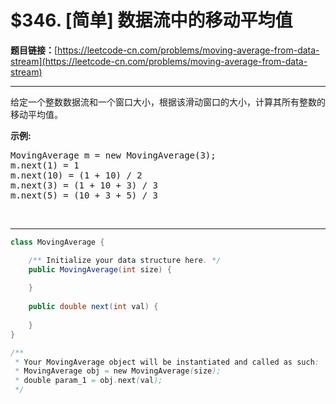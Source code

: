 # $346. [简单] 数据流中的移动平均值

**题目链接：**[https://leetcode-cn.com/problems/moving-average-from-data-stream](https://leetcode-cn.com/problems/moving-average-from-data-stream)

---

<div class="content__1Y2H">
 <div class="notranslate">
  <p>给定一个整数数据流和一个窗口大小，根据该滑动窗口的大小，计算其所有整数的移动平均值。</p> 
  <p><strong>示例:</strong></p> 
  <pre class="language-text">MovingAverage m = new MovingAverage(3);
m.next(1) = 1
m.next(10) = (1 + 10) / 2
m.next(3) = (1 + 10 + 3) / 3
m.next(5) = (10 + 3 + 5) / 3
</pre> 
  <p>&nbsp;</p> 
 </div>
</div>

---

```java
class MovingAverage {

    /** Initialize your data structure here. */
    public MovingAverage(int size) {
        
    }
    
    public double next(int val) {
        
    }
}

/**
 * Your MovingAverage object will be instantiated and called as such:
 * MovingAverage obj = new MovingAverage(size);
 * double param_1 = obj.next(val);
 */
```